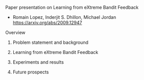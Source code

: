 Paper presentation on Learning from eXtreme Bandit Feedback
- Romain Lopez, Inderjit S. Dhillon, Michael Jordan
https://arxiv.org/abs/2009.12947

Overview
1. Problem statement and background

2. Learning from eXtreme Bandit Feedback

3. Experiments and results

4. Future prospects
